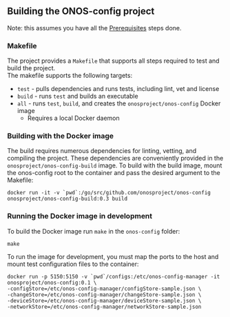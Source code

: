 ## Building the ONOS-config project

Note: this assumes you have all the [Prerequisites](./Prerequisites.md) steps done. 

### Makefile

The project provides a `Makefile` that supports all steps required to test
and build the project.  
The makefile supports the following targets:
* `test` - pulls dependencies and runs tests, including lint, vet and license
* `build` - runs `test` and builds an executable
* `all` - runs `test`, `build`, and creates the `onosproject/onos-config` Docker image
  * Requires a local Docker daemon


### Building with the Docker image

The build requires numerous dependencies for linting, vetting, and compiling the
project. These dependencies are conveniently provided in the `onosproject/onos-config-build`
image. To build with the build image, mount the onos-config root to the container
and pass the desired argument to the Makefile:

```
docker run -it -v `pwd`:/go/src/github.com/onosproject/onos-config onosproject/onos-config-build:0.3 build
```

### Running the Docker image in development

To build the Docker image run `make` in the `onos-config` folder:
```
make
```

To run the image for development, you must map the ports to the host and mount
test configuration files to the container:

```
docker run -p 5150:5150 -v `pwd`/configs:/etc/onos-config-manager -it onosproject/onos-config:0.1 \
-configStore=/etc/onos-config-manager/configStore-sample.json \
-changeStore=/etc/onos-config-manager/changeStore-sample.json \
-deviceStore=/etc/onos-config-manager/deviceStore-sample.json \
-networkStore=/etc/onos-config-manager/networkStore-sample.json
```
